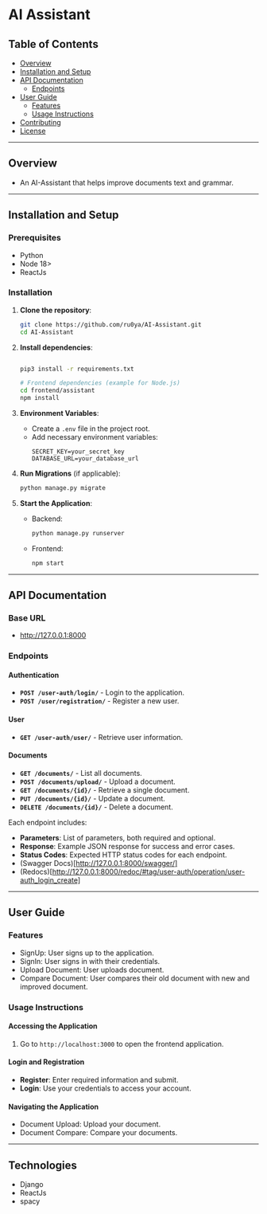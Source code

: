 # AI Assistant

## Table of Contents
- [Overview](#overview)
- [Installation and Setup](#installation-and-setup)
- [API Documentation](#api-documentation)
  - [Endpoints](#endpoints)
- [User Guide](#user-guide)
  - [Features](#features)
  - [Usage Instructions](#usage-instructions)
- [Contributing](#contributing)
- [License](#license)

---

## Overview
- An AI-Assistant that helps improve documents text and grammar.

---

## Installation and Setup

### Prerequisites
- Python
- Node 18>  
- ReactJs

### Installation
1. **Clone the repository**:
    ```bash
    git clone https://github.com/ru0ya/AI-Assistant.git
    cd AI-Assistant
    ```
2. **Install dependencies**:
    ```bash

    pip3 install -r requirements.txt
    
    # Frontend dependencies (example for Node.js)
    cd frontend/assistant
    npm install
    ```

3. **Environment Variables**:
    - Create a `.env` file in the project root.
    - Add necessary environment variables:
        ```plaintext
        SECRET_KEY=your_secret_key
        DATABASE_URL=your_database_url
        ```

4. **Run Migrations** (if applicable):
    ```bash
    python manage.py migrate
    ```

5. **Start the Application**:
    - Backend:
      ```bash
      python manage.py runserver
      ```
    - Frontend:
      ```bash
      npm start
      ```

---

## API Documentation

### Base URL
- http://127.0.0.1:8000

### Endpoints

#### Authentication
- **`POST /user-auth/login/`** - Login to the application.
- **`POST /user/registration/`** - Register a new user.

#### User
- **`GET /user-auth/user/`** - Retrieve user information.

#### Documents
- **`GET /documents/`** - List all documents.
- **`POST /documents/upload/`** - Upload a document.
- **`GET /documents/{id}/`** - Retrieve a single document.
- **`PUT /documents/{id}/`** - Update a document.
- **`DELETE /documents/{id}/`** - Delete a document.

Each endpoint includes:
- **Parameters**: List of parameters, both required and optional.
- **Response**: Example JSON response for success and error cases.
- **Status Codes**: Expected HTTP status codes for each endpoint.
- (Swagger Docs)[http://127.0.0.1:8000/swagger/]
- (Redocs)[http://127.0.0.1:8000/redoc/#tag/user-auth/operation/user-auth_login_create]

---

## User Guide

### Features
- SignUp: User signs up to the application.
- SignIn: User signs in with their credentials.
- Upload Document: User uploads document.   
- Compare Document: User compares their old document with new and improved document.

### Usage Instructions

#### Accessing the Application
1. Go to `http://localhost:3000` to open the frontend application.

#### Login and Registration
- **Register**: Enter required information and submit.
- **Login**: Use your credentials to access your account.

#### Navigating the Application
- Document Upload: Upload your document.
- Document Compare: Compare your documents.

---

## Technologies
- Django
- ReactJs
- spacy  


